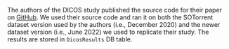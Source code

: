 The authors of the DICOS study published the source code for their paper on [GitHub](https://github.com/hyunji-Hong/Dicos-public). 
We used their source code and ran it on both the SOTorrent dataset version used by the authors (i.e., December 2020) and the newer dataset version (i.e., June 2022) we used to replicate their study.
The results are stored in `DicosResults` DB table.